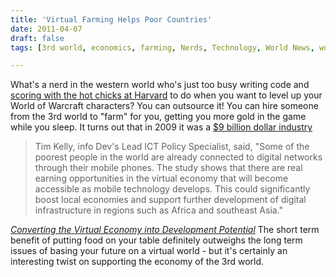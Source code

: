 ```yaml
---
title: 'Virtual Farming Helps Poor Countries'
date: 2011-04-07
draft: false
tags: [3rd world, economics, farming, Nerds, Technology, World News, world of warcraft]

---
```


What's a nerd in the western world who's just too busy writing code and [scoring with the hot chicks at Harvard](http://www.thesocialnetwork-movie.com/) to do when you want to level up your World of Warcraft characters? You can outsource it! You can hire someone from the 3rd world to "farm" for you, getting you more gold in the game while you sleep. It turns out that in 2009 it was a [$9 billion dollar industry](http://www.boingboing.net/2011/04/07/world-bank-gold-farm.html)

> Tim Kelly, info Dev's Lead ICT Policy Specialist, said, "Some of the poorest people in the world are already connected to digital networks through their mobile phones. The study shows that there are real earning opportunities in the virtual economy that will become accessible as mobile technology develops. This could significantly boost local economies and support further development of digital infrastructure in regions such as Africa and southeast Asia."

_[Converting the Virtual Economy into Development Potential](http://www.infodev.org/en/Publication.1056.html)_ The short term benefit of putting food on your table definitely outweighs the long term issues of basing your future on a virtual world - but it's certainly an interesting twist on supporting the economy of the 3rd world.
